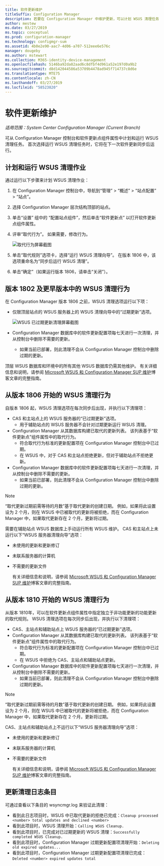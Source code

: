```yaml
---
title: 软件更新维护
titleSuffix: Configuration Manager
description: 若要在 Configuration Manager 中维护更新，可以计划 WSUS 清理任务，也可以手动运行它。
author: mestew
ms.date: 03/27/2019
ms.topic: conceptual
ms.prod: configuration-manager
ms.technology: configmgr-sum
ms.assetid: 4b0e2e90-aac7-4d06-a707-512eee6e576c
manager: dougeby
ms.author: mstewart
ms.collection: M365-identity-device-management
ms.openlocfilehash: 5146ba92da82aad6c8dfbf4d961a52e197d0a9b2
ms.sourcegitcommit: d8d142044586a53709b4478ad945f714737c8d6e
ms.translationtype: MTE75
ms.contentlocale: zh-CN
ms.lasthandoff: 03/27/2019
ms.locfileid: "58523820"
---
```

# <a name="software-updates-maintenance"></a>软件更新维护

*适用范围：System Center Configuration Manager (Current Branch)*

可从 Configuration Manager 控制台和软件更新点组件属性中计划和运行 WSUS 清理任务。 首次选择运行 WSUS 清理任务时，它将在下一次软件更新同步后运行。  

## <a name="to-schedule-and-run-the-wsus-cleanup-job"></a>计划和运行 WSUS 清理作业

通过运行以下步骤来计划 WSUS 清理作业：

1. 在 Configuration Manager 控制台中，导航到“管理” > “概述” > “站点配置” > “站点”。
2. 选择 Configuration Manager 层次结构顶部的站点。

3. 单击“设置”  组中的  “配置站点组件”，然后单击“软件更新点”  以打开软件更新点组件属性。  

4. 评审“取代行为”。 如果需要，修改行为。

   ![取代行为屏幕截图](media/sccm-supersedence-behavior.PNG)

5. 单击“取代规则”选项卡，选择“运行 WSUS 清理向导”。 在版本 1806 中，该选项重命名为“同步后运行 WSUS 清理”。

6. 单击“确定”（如果运行版本 1806，请单击“关闭”）。

## <a name="wsus-cleanup-behavior-in-version-1802-and-earlier"></a>版本 1802 及更早版本中的 WSUS 清理行为

在 Configuration Manager 版本 1806 之前，WSUS 清理选项运行以下项：

- 仅限顶层站点的 WSUS 服务器上的 WSUS 清理向导中的“过期更新”选项。

  ![WSUS 已过期更新清理屏幕截图](media/wsus-cleanup-expired.PNG)

- Configuration Manager 数据库中的软件更新配置项每七天进行一次清理，并从控制台中删除不需要的更新。
  - 如果当前已部署，则此清理不会从 Configuration Manager 控制台中删除过期的更新。

顶层 WSUS 数据库和环境中的所有其他 WSUS 数据库仍需其他维护。 有关详细信息和说明，请参阅 [Microsoft WSUS 和 Configuration Manager SUP 维护](https://support.microsoft.com/help/4490644/complete-guide-to-microsoft-wsus-and-configuration-manager-sup-maint/)博客文章的完整指南。

## <a name="wsus-cleanup-behavior-starting-in-version-1806"></a>从版本 1806 开始的 WSUS 清理行为

自版本 1806 起，WSUS 清理选项在每次同步后出现，并执行以下清理项：
<!--1357898 -->

- CAS 和主站点上的 WSUS 服务器的“已过期更新”选项。
  - 用于辅助站点的 WSUS 服务器不会针对过期更新运行 WSUS 清理。
- Configuration Manager 从其数据库构建已取代的更新列表。 该列表基于“软件更新点”组件属性中的取代行为。
  - 符合取代行为标准的更新配置项在 Configuration Manager 控制台中已过期。
  - 在 WSUS 中，对于 CAS 和主站点拒绝更新，但对于辅助站点不拒绝更新。
- Configuration Manager 数据库中的软件更新配置项每七天进行一次清理，并从控制台中删除不需要的更新。
  - 如果当前已部署，则此清理不会从 Configuration Manager 控制台中删除过期的更新。

> [!NOTE]
> “取代更新过期前需等待的月数”基于取代更新的创建日期。 例如，如果将此设置设为 2 个月，则在 WSUS 中已被取代的更新将被拒绝，而在 Configuration Manager 中，如果取代更新存在 2 个月，更新将过期。

需要在辅助站点 WSUS 数据库上手动运行所有 WSUS 维护。 CAS 和主站点上未运行以下“WSUS 服务器清理向导”选项：

- 未使用的更新和更新修订
- 未联系服务器的计算机
- 不需要的更新文件

  有关详细信息和说明，请参阅 [Microsoft WSUS 和 Configuration Manager SUP 维护](https://support.microsoft.com/help/4490644/complete-guide-to-microsoft-wsus-and-configuration-manager-sup-maint/)博客文章的完整指南。

## <a name="wsus-cleanup-behavior-starting-in-version-1810"></a>从版本 1810 开始的 WSUS 清理行为

从版本 1810年，可以在软件更新点组件属性中指定独立于非功能更新的功能更新的取代规则。 WSUS 清理选项在每次同步后出现，并执行以下清理项：
<!--2839349,3098809, 2977644-->

- CAS、主站点和辅助站点上 WSUS 服务器的“已过期更新”选项。
- Configuration Manager 从其数据库构建已取代的更新列表。 该列表基于“软件更新点”组件属性中的取代行为。
  - 符合取代行为标准的更新配置项在 Configuration Manager 控制台中已过期。
  - 在 WSUS 中拒绝为 CAS、主站点和辅助站点更新。
- Configuration Manager 数据库中的软件更新配置项每七天进行一次清理，并从控制台中删除不需要的更新。
  - 如果当前已部署，则此清理不会从 Configuration Manager 控制台中删除过期的更新。

> [!NOTE]
> “取代更新过期前需等待的月数”基于取代更新的创建日期。 例如，如果将此设置设为 2 个月，则在 WSUS 中已被取代的更新将被拒绝，而在 Configuration Manager 中，如果取代更新存在 2 个月，更新将过期。

CAS、主站点和辅助站点上不运行以下“WSUS 服务器清理向导”选项：

- 未使用的更新和更新修订
- 未联系服务器的计算机
- 不需要的更新文件

  有关详细信息和说明，请参阅 [Microsoft WSUS 和 Configuration Manager SUP 维护](https://support.microsoft.com/help/4490644/complete-guide-to-microsoft-wsus-and-configuration-manager-sup-maint/)博客文章的完整指南。

## <a name="updates-cleanup-log-entries"></a>更新清理日志条目

可通过查看以下条目的 wsyncmgr.log 来验证此清理：

- 看到此日志项目时，WSUS 中已取代更新的拒绝已完成：`Cleanup processed <number> total updates and declined <number>`
- 看到此项目时，WSUS 清理开始：`Calling WSUS Cleanup.`
- 看到此项目时，已完成对已过期更新的 WSUS 清理：`Successfully completed WSUS Cleanup.`
- 看到此项目时，Configuration Manager 过期更新配置项清理开始：`Deleting old expired updates...`
- 看到此项目时，Configuration Manager 过期更新配置项清理已完成：`Deleted <number> expired updates total`
